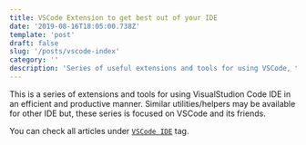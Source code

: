 ```yaml
---
title: VSCode Extension to get best out of your IDE
date: '2019-08-16T18:05:00.738Z'
template: 'post'
draft: false
slug: '/posts/vscode-index'
category: ''
description: 'Series of useful extensions and tools for using VSCode, the way it is meant to be!'
---
```


This is a series of extensions and tools for using VisualStudion Code IDE in an efficient and productive manner. Similar utilities/helpers may be available for other IDE but, these series is focused on VSCode and its friends.

You can check all articles under [`VSCode IDE`](/category/vs-code-ide/) tag.
